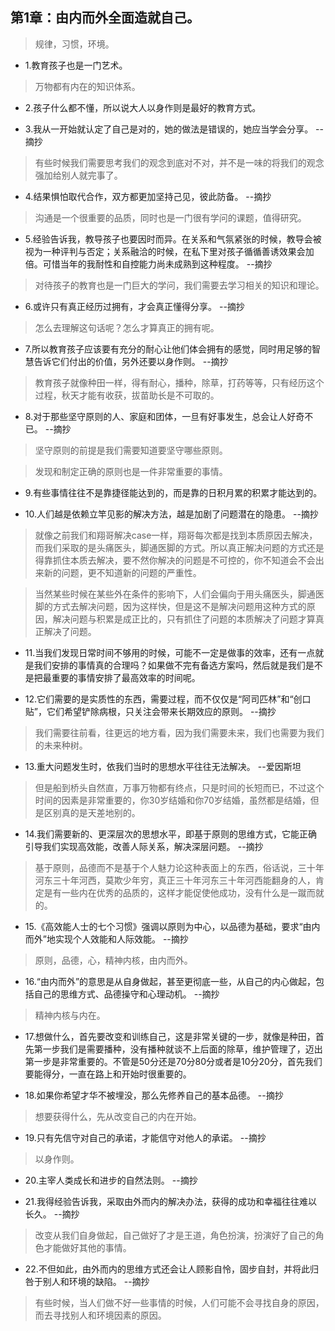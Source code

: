 ## 第1章：由内而外全面造就自己。

>规律，习惯，环境。

- 1.教育孩子也是一门艺术。

>万物都有内在的知识体系。

- 2.孩子什么都不懂，所以说大人以身作则是最好的教育方式。

- 3.我从一开始就认定了自己是对的，她的做法是错误的，她应当学会分享。 --摘抄

>有些时候我们需要思考我们的观念到底对不对，并不是一味的将我们的观念强加给别人就完事了。

- 4.结果惧怕取代合作，双方都更加坚持己见，彼此防备。 --摘抄

>沟通是一个很重要的品质，同时也是一门很有学问的课题，值得研究。

- 5.经验告诉我，教导孩子也要因时而异。在关系和气氛紧张的时候，教导会被视为一种评判与否定；关系融洽的时候，在私下里对孩子循循善诱效果会加倍。可惜当年的我耐性和自控能力尚未成熟到这种程度。 --摘抄

>对待孩子的教育也是一门巨大的学问，我们需要去学习相关的知识和理论。

- 6.或许只有真正经历过拥有，才会真正懂得分享。 --摘抄

>怎么去理解这句话呢？怎么才算真正的拥有呢。

- 7.所以教育孩子应该要有充分的耐心让他们体会拥有的感觉，同时用足够的智慧告诉它们付出的价值，另外还要以身作则。 --摘抄

>教育孩子就像种田一样，得有耐心，播种，除草，打药等等，只有经历这个过程，秋天才能有收获，拔苗助长是不可取的。

- 8.对于那些坚守原则的人、家庭和团体，一旦有好事发生，总会让人好奇不已。 --摘抄

>坚守原则的前提是我们需要知道要坚守哪些原则。

>发现和制定正确的原则也是一件非常重要的事情。

- 9.有些事情往往不是靠捷径能达到的，而是靠的日积月累的积累才能达到的。

- 10.人们越是依赖立竿见影的解决方法，越是加剧了问题潜在的隐患。 --摘抄

>就像之前我们和翔哥解决case一样，翔哥每次都是找到本质原因去解决，而我们采取的是头痛医头，脚通医脚的方式。所以真正解决问题的方式还是得靠抓住本质去解决，要不然你解决的问题是不可控的，你不知道会不会出来新的问题，更不知道新的问题的严重性。

>当然某些时候在某些外在条件的影响下，人们会偏向于用头痛医头，脚通医脚的方式去解决问题，因为这样快，但是这不是解决问题用这种方式的原因，解决问题与积累是成正比的，只有抓住了问题的本质解决了问题才算真正解决了问题。

- 11.当我们发现日常时间不够用的时候，可能不一定是做事的效率，还有一点就是我们安排的事情真的合理吗？如果做不完有备选方案吗，然后就是我们是不是把最重要的事情安排了最高效率的时间呢。

- 12.它们需要的是实质性的东西，需要过程，而不仅仅是“阿司匹林”和“创口贴”，它们希望铲除病根，只关注会带来长期效应的原则。 --摘抄

>我们需要往前看，往更远的地方看，因为我们需要未来，我们也需要为我们的未来种树。

- 13.重大问题发生时，依我们当时的思想水平往往无法解决。 --爱因斯坦

>但是船到桥头自然直，万事万物都有终点，只是时间的长短而已，不过这个时间的因素是非常重要的，你30岁结婚和你70岁结婚，虽然都是结婚，但是区别真的是天差地别的。

- 14.我们需要新的、更深层次的思想水平，即基于原则的思维方式，它能正确引导我们实现高效能，改善人际关系，解决深层问题。 --摘抄

>基于原则，品德而不是基于个人魅力论这种表面上的东西，俗话说，三十年河东三十年河西，莫欺少年穷，真正三十年河东三十年河西能翻身的人，肯定是有一些内在优秀的品质的，这样才能促使他成功，没有什么是一蹴而就的。

- 15.《高效能人士的七个习惯》强调以原则为中心，以品德为基础，要求“由内而外”地实现个人效能和人际效能。 --摘抄

>原则，品德，心，精神内核，由内而外。

- 16.“由内而外”的意思是从自身做起，甚至更彻底一些，从自己的内心做起，包括自己的思维方式、品德操守和心理动机。 --摘抄

>精神内核与内在。

- 17.想做什么，首先要改变和训练自己，这是非常关键的一步，就像是种田，首先第一步我们是需要播种，没有播种就谈不上后面的除草，维护管理了，迈出第一步是非常重要的。不管是50分还是70分80分或者是10分20分，首先我们要能得分，一直在路上和开始时很重要的。

- 18.如果你希望才华不被埋没，那么先修养自己的基本品德。 --摘抄

>想要获得什么，先从改变自己的内在开始。

- 19.只有先信守对自己的承诺，才能信守对他人的承诺。 --摘抄

>以身作则。

- 20.主宰人类成长和进步的自然法则。 --摘抄

- 21.我得经验告诉我，采取由外而内的解决办法，获得的成功和幸福往往难以长久。 --摘抄

>改变从我们自身做起，自己做好了才是王道，角色扮演，扮演好了自己的角色才能做好其他的事情。

- 22.不但如此，由外而内的思维方式还会让人顾影自怜，固步自封，并将此归咎于别人和环境的缺陷。 --摘抄

>有些时候，当人们做不好一些事情的时候，人们可能不会寻找自身的原因，而去寻找别人和环境因素的原因。
